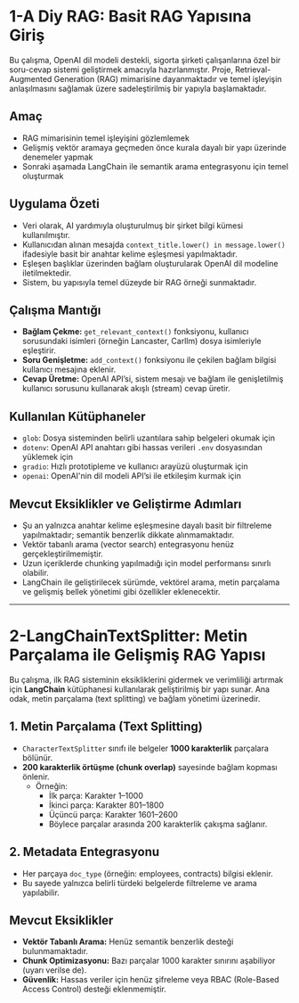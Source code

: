 # 1-A Diy RAG: Basit RAG Yapısına Giriş

Bu çalışma, OpenAI dil modeli destekli, sigorta şirketi çalışanlarına özel bir soru-cevap sistemi geliştirmek amacıyla hazırlanmıştır. Proje, Retrieval-Augmented Generation (RAG) mimarisine dayanmaktadır ve temel işleyişin anlaşılmasını sağlamak üzere sadeleştirilmiş bir yapıyla başlamaktadır.

## Amaç

- RAG mimarisinin temel işleyişini gözlemlemek  
- Gelişmiş vektör aramaya geçmeden önce kurala dayalı bir yapı üzerinde denemeler yapmak  
- Sonraki aşamada LangChain ile semantik arama entegrasyonu için temel oluşturmak  

## Uygulama Özeti

- Veri olarak, AI yardımıyla oluşturulmuş bir şirket bilgi kümesi kullanılmıştır.  
- Kullanıcıdan alınan mesajda `context_title.lower() in message.lower()` ifadesiyle basit bir anahtar kelime eşleşmesi yapılmaktadır.  
- Eşleşen başlıklar üzerinden bağlam oluşturularak OpenAI dil modeline iletilmektedir.  
- Sistem, bu yapısıyla temel düzeyde bir RAG örneği sunmaktadır.  

## Çalışma Mantığı

- **Bağlam Çekme:** `get_relevant_context()` fonksiyonu, kullanıcı sorusundaki isimleri (örneğin Lancaster, Carllm) dosya isimleriyle eşleştirir.  
- **Soru Genişletme:** `add_context()` fonksiyonu ile çekilen bağlam bilgisi kullanıcı mesajına eklenir.  
- **Cevap Üretme:** OpenAI API’si, sistem mesajı ve bağlam ile genişletilmiş kullanıcı sorusunu kullanarak akışlı (stream) cevap üretir.  

## Kullanılan Kütüphaneler

- `glob`: Dosya sisteminden belirli uzantılara sahip belgeleri okumak için  
- `dotenv`: OpenAI API anahtarı gibi hassas verileri `.env` dosyasından yüklemek için  
- `gradio`: Hızlı prototipleme ve kullanıcı arayüzü oluşturmak için  
- `openai`: OpenAI'nin dil modeli API’si ile etkileşim kurmak için  

## Mevcut Eksiklikler ve Geliştirme Adımları

- Şu an yalnızca anahtar kelime eşleşmesine dayalı basit bir filtreleme yapılmaktadır; semantik benzerlik dikkate alınmamaktadır.  
- Vektör tabanlı arama (vector search) entegrasyonu henüz gerçekleştirilmemiştir.  
- Uzun içeriklerde chunking yapılmadığı için model performansı sınırlı olabilir.  
- LangChain ile geliştirilecek sürümde, vektörel arama, metin parçalama ve gelişmiş bellek yönetimi gibi özellikler eklenecektir.  

---

# 2-LangChainTextSplitter: Metin Parçalama ile Gelişmiş RAG Yapısı

Bu çalışma, ilk RAG sisteminin eksikliklerini gidermek ve verimliliği artırmak için **LangChain** kütüphanesi kullanılarak geliştirilmiş bir yapı sunar. Ana odak, metin parçalama (text splitting) ve bağlam yönetimi üzerinedir.

## 1. Metin Parçalama (Text Splitting)

- `CharacterTextSplitter` sınıfı ile belgeler **1000 karakterlik** parçalara bölünür.  
- **200 karakterlik örtüşme (chunk overlap)** sayesinde bağlam kopması önlenir.  
  - Örneğin:
    - İlk parça: Karakter 1–1000  
    - İkinci parça: Karakter 801–1800  
    - Üçüncü parça: Karakter 1601–2600  
    - Böylece parçalar arasında 200 karakterlik çakışma sağlanır.  

## 2. Metadata Entegrasyonu

- Her parçaya `doc_type` (örneğin: employees, contracts) bilgisi eklenir.  
- Bu sayede yalnızca belirli türdeki belgelerde filtreleme ve arama yapılabilir.  

## Mevcut Eksiklikler

- **Vektör Tabanlı Arama:** Henüz semantik benzerlik desteği bulunmamaktadır.  
- **Chunk Optimizasyonu:** Bazı parçalar 1000 karakter sınırını aşabiliyor (uyarı verilse de).  
- **Güvenlik:** Hassas veriler için henüz şifreleme veya RBAC (Role-Based Access Control) desteği eklenmemiştir.  

